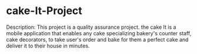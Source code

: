 # cake-It-Project
Description: This project is a quality assurance project. the cake It is a mobile application that enables any cake specializing bakery's counter staff, cake decorators, to take user's order and bake for them a perfect cake and deliver it to their house in minutes.    
